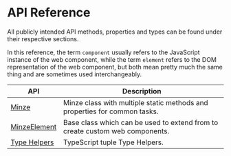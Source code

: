 # API Reference

All publicly intended API methods, properties and types can be found under their respective sections.

In this reference, the term `component` usually refers to the JavaScript instance of the web component, while the term `element` refers to the DOM representation of the web component, but both mean pretty much the same thing and are sometimes used interchangeably.

| API                                | Description                                                                  |
| ---------------------------------- | ---------------------------------------------------------------------------- |
| [Minze](/api/minze)                | Minze class with multiple static methods and properties for common tasks.    |
| [MinzeElement](/api/minze-element) | Base class which can be used to extend from to create custom web components. |
| [Type Helpers](/api/type-helpers)  | TypeScript tuple Type Helpers.                                               |
